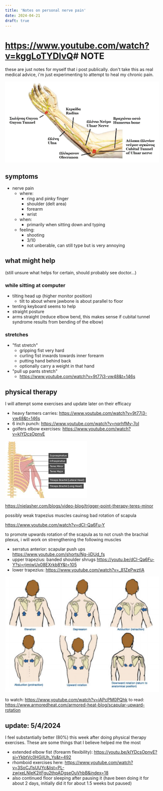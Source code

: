 ```yaml
---
title: 'Notes on personal nerve pain'
date: 2024-04-21
draft: true
---
```


# <https://www.youtube.com/watch?v=kggLoTYDIvQ># NOTE

these are just notes for myself that i post publically. don't take this as real medical advice, i'm just experimenting to attempt to heal my chronic pain.

![anatomy of ulnar nerve](Anatomy_of_Ulnar_nerve.jpeg)

## symptoms

* nerve pain
  * where:
    * ring and pinky finger
    * shoulder (delt area)
    * forearm
    * wrist
  * when:
    * primarily when sitting down and typing
  * feeling:
    * shooting
    * 3/10
    * not unberable, can still type but is very annoying

## what might help

(still unsure what helps for certain, should probably see doctor...)

### while sitting at computer

* tilting head up (higher monitor position)
  * tilt to about where jawbone is about parallel to floor
* tenting keyboard seems to help
* straight posture
* arms straight (reduce elbow bend, this makes sense if cubital tunnel syndrome results from bending of the elbow)

### stretches

* "fist stretch"
  * gripping fist very hard
  * curling fist inwards towards inner forearm
  * putting hand behind back
  * optionally carry a weight in that hand
* "pull up pants stretch"
  * <https://www.youtube.com/watch?v=9t77j3-vw48&t=146s>

## physical therapy

I will attempt some exercises and update later on their efficacy

* heavy farmers carries: <https://www.youtube.com/watch?v=9t77j3-vw48&t=146s>
* 6 inch punch: <https://www.youtube.com/watch?v=nqrhfMv-7oI>
* golfers elbow exercises: <https://www.youtube.com/watch?v=kIYDcsOpnyE>

![alt text](shoulder_muscles.png)

<https://nielasher.com/blogs/video-blog/trigger-point-therapy-teres-minor>

possibly weak trapezius muscles cauinsg bad rotation of scapula

<https://www.youtube.com/watch?v=dCI-Qa6Fu-Y>

to promote upwards rotation of the scapula as to not crush the brachial plexus, i will work on strengthening the following muscles

* serratus anterior: scapular push ups <https://www.youtube.com/shorts/Ng-iiDUd_fs>
* upper trapezius: banded shoulder shrugs <https://youtu.be/dCI-Qa6Fu-Y?si=rjmiwUx08EXrkb8Y&t=105>
* lower trapezius: <https://www.youtube.com/watch?v=_81ZePwztIA>

![scapular rotation](scapular_rotation.png)

to watch: <https://www.youtube.com/watch?v=iAPcPM0PQhk>
to read: <https://www.armoredheat.com/armored-heat-blog/scapular-upward-rotation>

## update: 5/4/2024

I feel substantially better (80%) this week after doing physical therapy exercises. These are some things that I believe helped me the most

* extended elbow fist (forearm flexibility): <https://youtu.be/kIYDcsOpnyE?si=YkbtVc0HGiIUh_Ys&t=492>
* rhomboid exercises here: <https://www.youtube.com/watch?v=3SoCJ1sUUYc&list=PL-zwjxeLNIeK2jtFgu2thpADgseOuVhbB&index=18>
* also continued floor sleeping after pausing it (have been doing it for about 2 days, initially did it for about 1.5 weeks but paused)
